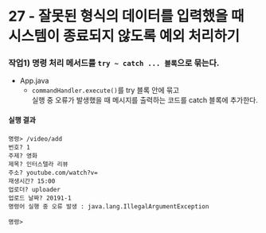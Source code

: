 27 - 잘못된 형식의 데이터를 입력했을 때 시스템이 종료되지 않도록 예외 처리하기
===

### 작업1) 명령 처리 메서드를 `try ~ catch ... 블록`으로 묶는다. 

- App.java
    - `commandHandler.execute()`를 try 블록 안에 묶고   
    실행 중 오류가 발생했을 때 메시지를 출력하는 코드를 catch 블록에 추가한다.

#### 실행 결과

```
명령> /video/add
번호? 1
주제? 영화
제목? 인터스텔라 리뷰
주소? youtube.com/watch?v=
재생시간? 15:00
업로더? uploader
업로드 날짜? 20191-1
명령어 실행 중 오류 발생 : java.lang.IllegalArgumentException

명령> 
```